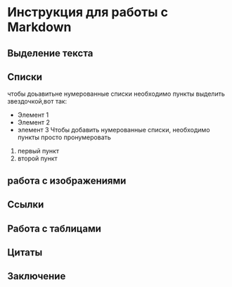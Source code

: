 # Инструкция для работы с Markdown

## Выделение текста

## Списки
 чтобы доьавитьне нумерованные списки необходимо пункты выделить звездочкой,вот так:
 * Элемент 1
 * Элемент 2
 * элемент 3
 Чтобы добавить нумерованные списки, необходимо пункты просто пронумеровать
 1. первый пункт
 2. второй пункт 

## работа с изображениями

## Ссылки

## Работа с таблицами

## Цитаты

## Заключение
